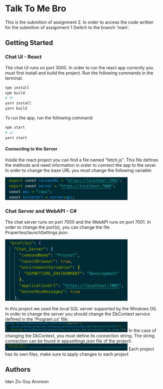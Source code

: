 # Talk To Me Bro
This is the submition of assignment 2. In order to access the code written for the submition of assignment 1
Switch to the branch 'main'.
## Getting Started
### Chat UI - React
The chat UI runs on port 3000.
In order to run the react app correctly you must first install and build the project.
Run the following commands in the terminal:
```bash
npm install
npm build
# Or
yarn install
yarn build
```
To run the app, run the following command:
```bash
npm start
# or
yarn start
```
#### Connecting to the Server
Inside the react project you can find a file named "fetch.js".
This file defines the methods and need information in order to connect the app to the sever.
In order to change the base URL you must change the following variable:

<img width="400" alt="API URL" src="public/pictures/api_url.png">

### Chat Server and WebAPI - C#
The chat server runs on port 7000 and the WebAPI runs on port 7001.
In order to change the port(s), you can change the file Properties/launchSettings.json:

<img width="400" alt="launchSettings" src="public/pictures/launchSettings.png">

In this project we used the local SQL server supported by the Windows OS.
In order to change the server you should change the DbContext service defined in the 'Program.cs' file:
<img width="400" alt="DbContext" src="public/pictures/dbContext.png">
In the case of changing the DbContext, you must define its connection string.
The string connection can be found in appsettings.json file of the project:
<img width="400" alt="Connection String" src="public/pictures/ConnectionString.png">
Each project has its own files, make sure to apply changes to each project
## Authors
Idan Ziv
Guy Aronson